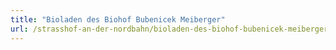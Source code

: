```yaml
---
title: "Bioladen des Biohof Bubenicek Meiberger"
url: /strasshof-an-der-nordbahn/bioladen-des-biohof-bubenicek-meiberger/
---
```

